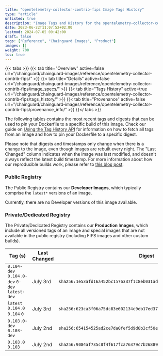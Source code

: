 ```yaml
---
title: "opentelemetry-collector-contrib-fips Image Tags History"
type: "article"
unlisted: true
description: "Image Tags and History for the opentelemetry-collector-contrib-fips Chainguard Image"
date: 2023-06-22T11:07:52+02:00
lastmod: 2024-07-05 00:42:00
draft: false
tags: ["Reference", "Chainguard Images", "Product"]
images: []
weight: 700
toc: true
---
```


{{< tabs >}}
{{< tab title="Overview" active=false url="/chainguard/chainguard-images/reference/opentelemetry-collector-contrib-fips/" >}}
{{< tab title="Details" active=false url="/chainguard/chainguard-images/reference/opentelemetry-collector-contrib-fips/image_specs/" >}}
{{< tab title="Tags History" active=true url="/chainguard/chainguard-images/reference/opentelemetry-collector-contrib-fips/tags_history/" >}}
{{< tab title="Provenance" active=false url="/chainguard/chainguard-images/reference/opentelemetry-collector-contrib-fips/provenance_info/" >}}
{{</ tabs >}}

The following tables contains the most recent tags and digests that can be used to pin your Dockerfile to a specific build of this image. Check our guide on [Using the Tag History API](/chainguard/chainguard-images/using-the-tag-history-api/) for information on how to fetch all tags from an image and how to pin your Dockerfile to a specific digest.

Please note that digests and timestamps only change when there is a change to the image, even though images are rebuilt every night. The "Last Changed" column indicates when the image was last modified, and doesn't always reflect the latest build timestamp. For more information about how our reproducible builds work, please refer to [this blog post](https://www.chainguard.dev/unchained/reproducing-chainguards-reproducible-image-builds).

### Public Registry
The Public Registry contains our **Developer Images**, which typically comprise the `latest*` versions of an image.

Currently, there are no Developer versions of this image available.

### Private/Dedicated Registry
The Private/Dedicated Registry contains our **Production Images**, which include all versioned tags of an image and special images that are not available in the public registry (including FIPS images and other custom builds).

| Tag (s)                                         | Last Changed | Digest                                                                    |
|-------------------------------------------------|--------------|---------------------------------------------------------------------------|
|  `0.104-dev` `0.104.0-dev` `0-dev` `latest-dev` | July 3rd     | `sha256:1e53afd16a452bc1576337f1c8eb031ad64e0dc17569f0b98beadab4e3bbb547` |
|  `latest` `0.104.0` `0.104` `0`                 | July 3rd     | `sha256:623ca3f06a75dc83e602134c9eb17ed373f8355c66dbcbe156f9ca4f2337f9e1` |
|  `0.103.0-dev` `0.103-dev`                      | July 2nd     | `sha256:654154525ad2ce7da0fef5d9d0b3cf50e83b693234edfd50c6a92153c38f69c4` |
|  `0.103.0` `0.103`                              | July 2nd     | `sha256:9084af735c8f4f617fca76379c7b26889ff13b918124eeb65c49d88369c89979` |

